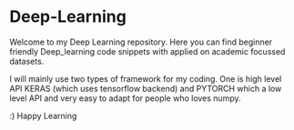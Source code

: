 # Deep-Learning
Welcome to my Deep Learning repository. Here you can find beginner friendly Deep_learning code snippets with applied on academic focussed datasets.

I will mainly use two types of framework for my coding. One is high level API KERAS (which uses tensorflow backend) and PYTORCH which a low level API and very easy to adapt for people who loves numpy. 

:)
Happy Learning
